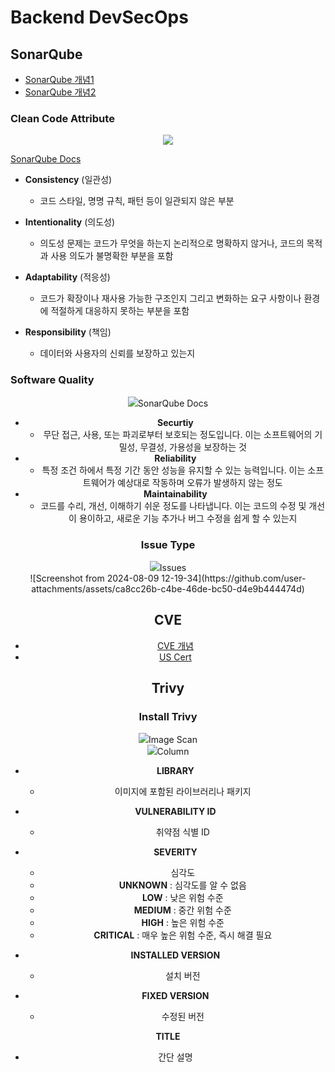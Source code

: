 # Backend DevSecOps

## SonarQube
- [SonarQube 개념1](https://techblog.tabling.co.kr/%EA%B8%B0%EC%88%A0%EA%B3%B5%EC%9C%A0-%EC%A0%95%EC%A0%81-%EC%BD%94%EB%93%9C-%EB%B6%84%EC%84%9D-sonarqube-6b59fa9b6b85)
- [SonarQube 개념2](https://brunch.co.kr/@joypinkgom/207)

### Clean Code Attribute

<div align="center">
   <img src="![Screenshot from 2024-08-09 12-27-18](https://github.com/user-attachments/assets/b488170a-a083-4a45-b342-b549f48d1871)">
</div>

[SonarQube Docs](https://docs.sonarsource.com/sonarqube/latest/user-guide/clean-code/definition/)

- **Consistency** (일관성)
   - 코드 스타일, 명명 규칙, 패턴 등이 일관되지 않은 부분
   
- **Intentionality** (의도성)
   - 의도성 문제는 코드가 무엇을 하는지 논리적으로 명확하지 않거나, 코드의 목적과 사용 의도가 불명확한 부분을 포함

- **Adaptability** (적응성)
   - 코드가 확장이나 재사용 가능한 구조인지 그리고 변화하는 요구 사항이나 환경에 적절하게 대응하지 못하는 부분을 포함
   
- **Responsibility** (책임)
   - 데이터와 사용자의 신뢰를 보장하고 있는지

### Software Quality

<div align="center">
   <img src="![Screenshot from 2024-08-09 12-29-28](https://github.com/user-attachments/assets/1ff78534-05d2-4d4e-9b93-d7652484b4ae)>
</div>

[SonarQube Docs](https://docs.sonarsource.com/sonarqube/latest/user-guide/clean-code/software-qualities/)

- **Securtiy**
   - 무단 접근, 사용, 또는 파괴로부터 보호되는 정도입니다. 이는 소프트웨어의 기밀성, 무결성, 가용성을 보장하는 것
- **Reliability**
   - 특정 조건 하에서 특정 기간 동안 성능을 유지할 수 있는 능력입니다. 이는 소프트웨어가 예상대로 작동하며 오류가 발생하지 않는 정도
- **Maintainability**
   - 코드를 수리, 개선, 이해하기 쉬운 정도를 나타냅니다. 이는 코드의 수정 및 개선이 용이하고, 새로운 기능 추가나 버그 수정을 쉽게 할 수 있는지

### Issue Type

<div align="center">
   <img src="![image](https://github.com/user-attachments/assets/4bab669d-1250-4f86-8c6b-a1070ca66446)>
</div>

- Bug
   - Domain: Reliability
   - 코드가 잘못 작동하게 만들거나 예기치 않은 동작
   - 반드시 해결해야함
- Vulnerability
   - Domain: Security
   - 보안 위험을 초래할 수 있는 문제 - 보안 취약점 
- Code Smell
   - Domain: Maintainability
   - 코드의 가독성, 이해도, 유지보수성을 떨어뜨리는 요소

### Issues

<div align="center">
   ![Screenshot from 2024-08-09 12-19-34](https://github.com/user-attachments/assets/ca8cc26b-c4be-46de-bc50-d4e9b444474d)
</div>

## CVE
- [CVE 개념](https://www.redhat.com/ko/topics/security/what-is-cve)
- [US Cert](https://www.cisa.gov/news-events/bulletins)

## Trivy 
### Install Trivy

<div align="center">
   <img src="![Screenshot from 2024-08-09 11-33-10](https://github.com/user-attachments/assets/b5c77b96-df1b-4daa-b0ab-5b0f01ea7e77)>
</div>

### Image Scan

<div align="center">
   <img src="![Screenshot from 2024-08-09 11-35-54](https://github.com/user-attachments/assets/67c9d9d6-806d-4f7f-a2dd-4cc85ded7818)>
</div>

### Column
- **LIBRARY**
   - 이미지에 포함된 라이브러리나 패키지

- **VULNERABILITY ID**
   - 취약점 식별 ID

- **SEVERITY**
   - 심각도
   - **UNKNOWN** : 심각도를 알 수 없음
   - **LOW** : 낮은 위험 수준
   - **MEDIUM** : 중간 위험 수준
   - **HIGH** : 높은 위험 수준
   - **CRITICAL** : 매우 높은 위험 수준, 즉시 해결 필요

- **INSTALLED VERSION**
   - 설치 버전 

- **FIXED VERSION**
   - 수정된 버전

**TITLE**
   - 간단 설명 
